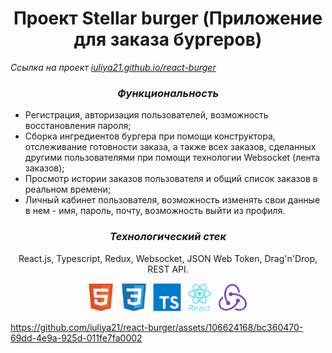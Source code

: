 <h1 align="center"> Проект Stellar burger (Приложение для заказа бургеров)</h1>

*Ссылка на проект [iuliya21.github.io/react-burger](https://iuliya21.github.io/react-burger/)*

<h3 align="center"><i>Функциональность</i></h3>

- Регистрация, авторизация пользователей, возможность восстановления пароля;
- Сборка ингредиентов бургера при помощи конструктора, отслеживание готовности заказа, а также всех заказов, сделанных другими пользователями при помощи технологии Websocket (лента заказов);
- Просмотр истории заказов пользователя и общий список заказов в реальном времени;
- Личный кабинет пользователя, возможность изменять свои данные в нем - имя, пароль, почту, возможность выйти из профиля.

<h3 align="center"><i>Технологический стек</i></h3>
<p align="center">React.js, Typescript, Redux, Websocket, JSON Web Token, Drag'n'Drop, REST API.</p>

<div align="center">
  <img src="https://github.com/devicons/devicon/blob/master/icons/html5/html5-original.svg" title="html5" alt="html5" width="45" height="45"/>&nbsp
  <img src="https://github.com/devicons/devicon/blob/master/icons/css3/css3-original.svg" title="css" alt="css" width="45" height="45"/>&nbsp
  <img src="https://github.com/devicons/devicon/blob/master/icons/typescript/typescript-original.svg" title="typescript" alt="typescript" width="45" height="45"/>&nbsp
  <img src="https://github.com/devicons/devicon/blob/master/icons/react/react-original-wordmark.svg" title="reactjs" alt="reactjs" width="45" height="45"/>&nbsp
  <img src="https://github.com/devicons/devicon/blob/master/icons/redux/redux-original.svg" title="redux" alt="redux" width="45" height="45"/>&nbsp;
</div>

https://github.com/iuliya21/react-burger/assets/106624168/bc360470-69dd-4e9a-925d-011fe7fa0002
